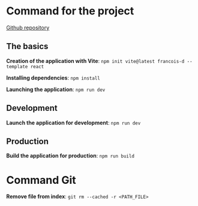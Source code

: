# Command for the project

[Github repository](https://github.com/Francois-Dauzet/francois-d)

## The basics

**Creation of the application with Vite**: `npm init vite@latest francois-d --template react`

**Installing dependencies**: `npm install`

**Launching the application**: `npm run dev`

## Development

**Launch the application for development**: `npm run dev`

## Production

**Build the application for production**: `npm run build`

# Command Git

**Remove file from index**: `git rm --cached -r <PATH_FILE>`
